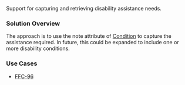 Support for capturing and retrieving disability assistance needs.

### Solution Overview

The approach is to use the note attribute of [Condition](https://hl7.org/fhir/R4B/condition.html) to capture the assistance required. In future, this could be expanded to include one or more disability conditions.

### Use Cases

- [FFC-96](/special-assistance.html)
